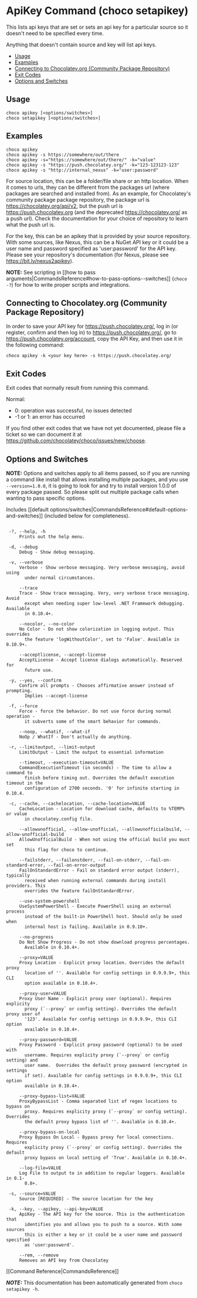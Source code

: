 ﻿<!-- This file is automatically generated based on output from https://github.com/chocolatey/choco/tree/stable/src/chocolatey/infrastructure.app/commands/ChocolateySetApikeyCommand.cs using https://github.com/chocolatey/choco/tree/stable/GenerateDocs.ps1. Contributions are welcome at the original location(s). If the file is not found, it is not part of the open source edition of Chocolatey or the name of the file is different. -->

# ApiKey Command (choco setapikey)

This lists api keys that are set or sets an api key for a particular
 source so it doesn't need to be specified every time.

Anything that doesn't contain source and key will list api keys.

<!-- TOC -->

- [Usage](#usage)
- [Examples](#examples)
- [Connecting to Chocolatey.org (Community Package Repository)](#connecting-to-chocolateyorg-community-package-repository)
- [Exit Codes](#exit-codes)
- [Options and Switches](#options-and-switches)

<!-- /TOC -->

## Usage

    choco apikey [<options/switches>]
    choco setapikey [<options/switches>]

## Examples

    choco apikey
    choco apikey -s https://somewhere/out/there
    choco apikey -s="https://somewhere/out/there/" -k="value"
    choco apikey -s "https://push.chocolatey.org/" -k="123-123123-123"
    choco apikey -s "http://internal_nexus" -k="user:password"

For source location, this can be a folder/file share or an
http location. When it comes to urls, they can be different from the packages
url (where packages are searched and installed from). As an example, for
Chocolatey's community package package repository, the package url is
https://chocolatey.org/api/v2, but the push url is https://push.chocolatey.org
(and the deprecated https://chocolatey.org/ as a push url). Check the
documentation for your choice of repository to learn what the push url is.

For the key, this can be an apikey that is provided by your source repository.
With some sources, like Nexus, this can be a NuGet API key or it could be a
user name and password specified as 'user:password' for the API key. Please see
your repository's documentation (for Nexus, please see
https://bit.ly/nexus2apikey).

**NOTE:** See scripting in [[how to pass arguments|CommandsReference#how-to-pass-options--switches]] (`choco -?`) for how to
 write proper scripts and integrations.


## Connecting to Chocolatey.org (Community Package Repository)

In order to save your API key for https://push.chocolatey.org/,
 log in (or register, confirm and then log in) to
 https://push.chocolatey.org/, go to https://push.chocolatey.org/account,
 copy the API Key, and then use it in the following command:

    choco apikey -k <your key here> -s https://push.chocolatey.org/


## Exit Codes

Exit codes that normally result from running this command.

Normal:
 - 0: operation was successful, no issues detected
 - -1 or 1: an error has occurred

If you find other exit codes that we have not yet documented, please
 file a ticket so we can document it at
 https://github.com/chocolatey/choco/issues/new/choose.


## Options and Switches

**NOTE:** Options and switches apply to all items passed, so if you are
 running a command like install that allows installing multiple
 packages, and you use `--version=1.0.0`, it is going to look for and
 try to install version 1.0.0 of every package passed. So please split
 out multiple package calls when wanting to pass specific options.

Includes [[default options/switches|CommandsReference#default-options-and-switches]] (included below for completeness).

~~~

 -?, --help, -h
     Prints out the help menu.

 -d, --debug
     Debug - Show debug messaging.

 -v, --verbose
     Verbose - Show verbose messaging. Very verbose messaging, avoid using
       under normal circumstances.

     --trace
     Trace - Show trace messaging. Very, very verbose trace messaging. Avoid
       except when needing super low-level .NET Framework debugging. Available
       in 0.10.4+.

     --nocolor, --no-color
     No Color - Do not show colorization in logging output. This overrides
       the feature 'logWithoutColor', set to 'False'. Available in 0.10.9+.

     --acceptlicense, --accept-license
     AcceptLicense - Accept license dialogs automatically. Reserved for
       future use.

 -y, --yes, --confirm
     Confirm all prompts - Chooses affirmative answer instead of prompting.
       Implies --accept-license

 -f, --force
     Force - force the behavior. Do not use force during normal operation -
       it subverts some of the smart behavior for commands.

     --noop, --whatif, --what-if
     NoOp / WhatIf - Don't actually do anything.

 -r, --limitoutput, --limit-output
     LimitOutput - Limit the output to essential information

     --timeout, --execution-timeout=VALUE
     CommandExecutionTimeout (in seconds) - The time to allow a command to
       finish before timing out. Overrides the default execution timeout in the
       configuration of 2700 seconds. '0' for infinite starting in 0.10.4.

 -c, --cache, --cachelocation, --cache-location=VALUE
     CacheLocation - Location for download cache, defaults to %TEMP% or value
       in chocolatey.config file.

     --allowunofficial, --allow-unofficial, --allowunofficialbuild, --allow-unofficial-build
     AllowUnofficialBuild - When not using the official build you must set
       this flag for choco to continue.

     --failstderr, --failonstderr, --fail-on-stderr, --fail-on-standard-error, --fail-on-error-output
     FailOnStandardError - Fail on standard error output (stderr), typically
       received when running external commands during install providers. This
       overrides the feature failOnStandardError.

     --use-system-powershell
     UseSystemPowerShell - Execute PowerShell using an external process
       instead of the built-in PowerShell host. Should only be used when
       internal host is failing. Available in 0.9.10+.

     --no-progress
     Do Not Show Progress - Do not show download progress percentages.
       Available in 0.10.4+.

     --proxy=VALUE
     Proxy Location - Explicit proxy location. Overrides the default proxy
       location of ''. Available for config settings in 0.9.9.9+, this CLI
       option available in 0.10.4+.

     --proxy-user=VALUE
     Proxy User Name - Explicit proxy user (optional). Requires explicity
       proxy (`--proxy` or config setting). Overrides the default proxy user of
       '123'. Available for config settings in 0.9.9.9+, this CLI option
       available in 0.10.4+.

     --proxy-password=VALUE
     Proxy Password - Explicit proxy password (optional) to be used with
       username. Requires explicity proxy (`--proxy` or config setting) and
       user name.  Overrides the default proxy password (encrypted in settings
       if set). Available for config settings in 0.9.9.9+, this CLI option
       available in 0.10.4+.

     --proxy-bypass-list=VALUE
     ProxyBypassList - Comma separated list of regex locations to bypass on
       proxy. Requires explicity proxy (`--proxy` or config setting). Overrides
       the default proxy bypass list of ''. Available in 0.10.4+.

     --proxy-bypass-on-local
     Proxy Bypass On Local - Bypass proxy for local connections. Requires
       explicity proxy (`--proxy` or config setting). Overrides the default
       proxy bypass on local setting of 'True'. Available in 0.10.4+.

     --log-file=VALUE
     Log File to output to in addition to regular loggers. Available in 0.1-
       0.8+.

 -s, --source=VALUE
     Source [REQUIRED] - The source location for the key

 -k, --key, --apikey, --api-key=VALUE
     ApiKey - The API key for the source. This is the authentication that
       identifies you and allows you to push to a source. With some sources
       this is either a key or it could be a user name and password specified
       as 'user:password'.

     --rem, --remove
     Removes an API key from Chocolatey

~~~

[[Command Reference|CommandsReference]]


***NOTE:*** This documentation has been automatically generated from `choco setapikey -h`.

